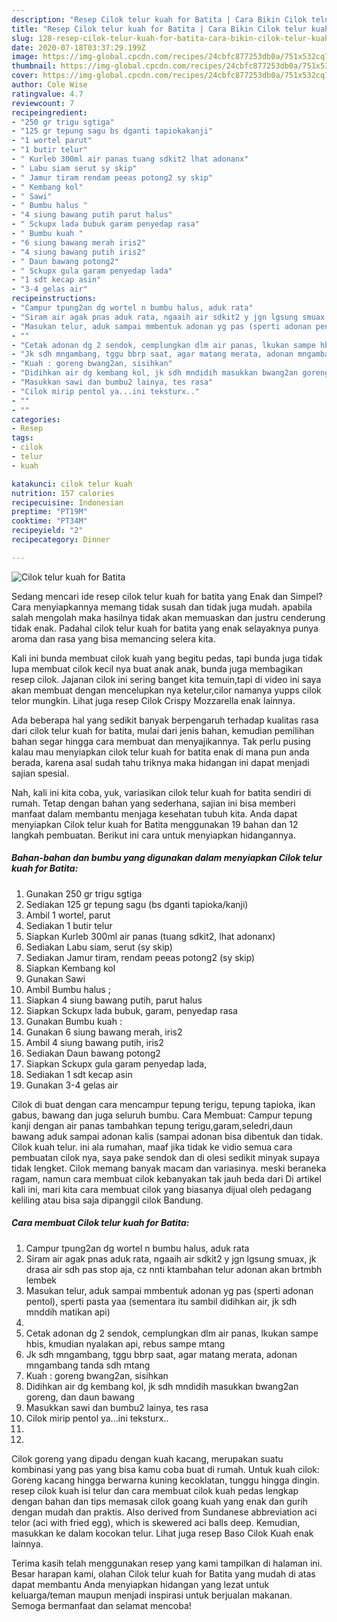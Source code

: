 ```yaml
---
description: "Resep Cilok telur kuah for Batita | Cara Bikin Cilok telur kuah for Batita Yang Menggugah Selera"
title: "Resep Cilok telur kuah for Batita | Cara Bikin Cilok telur kuah for Batita Yang Menggugah Selera"
slug: 128-resep-cilok-telur-kuah-for-batita-cara-bikin-cilok-telur-kuah-for-batita-yang-menggugah-selera
date: 2020-07-18T03:37:29.199Z
image: https://img-global.cpcdn.com/recipes/24cbfc877253db0a/751x532cq70/cilok-telur-kuah-for-batita-foto-resep-utama.jpg
thumbnail: https://img-global.cpcdn.com/recipes/24cbfc877253db0a/751x532cq70/cilok-telur-kuah-for-batita-foto-resep-utama.jpg
cover: https://img-global.cpcdn.com/recipes/24cbfc877253db0a/751x532cq70/cilok-telur-kuah-for-batita-foto-resep-utama.jpg
author: Cole Wise
ratingvalue: 4.7
reviewcount: 7
recipeingredient:
- "250 gr trigu sgtiga"
- "125 gr tepung sagu bs dganti tapiokakanji"
- "1 wortel parut"
- "1 butir telur"
- " Kurleb 300ml air panas tuang sdkit2 lhat adonanx"
- " Labu siam serut sy skip"
- " Jamur tiram rendam peeas potong2 sy skip"
- " Kembang kol"
- " Sawi"
- " Bumbu halus "
- "4 siung bawang putih parut halus"
- " Sckupx lada bubuk garam penyedap rasa"
- " Bumbu kuah "
- "6 siung bawang merah iris2"
- "4 siung bawang putih iris2"
- " Daun bawang potong2"
- " Sckupx gula garam penyedap lada"
- "1 sdt kecap asin"
- "3-4 gelas air"
recipeinstructions:
- "Campur tpung2an dg wortel n bumbu halus, aduk rata"
- "Siram air agak pnas aduk rata, ngaaih air sdkit2 y jgn lgsung smuax, jk drasa air sdh pas stop aja, cz nnti ktambahan telur adonan akan brtmbh lembek"
- "Masukan telur, aduk sampai mmbentuk adonan yg pas (sperti adonan pentol), sperti pasta yaa (sementara itu sambil didihkan air, jk sdh mnddih matikan api)"
- ""
- "Cetak adonan dg 2 sendok, cemplungkan dlm air panas, lkukan sampe hbis, kmudian nyalakan api, rebus sampe mtang"
- "Jk sdh mngambang, tggu bbrp saat, agar matang merata, adonan mngambang tanda sdh mtang"
- "Kuah : goreng bwang2an, sisihkan"
- "Didihkan air dg kembang kol, jk sdh mndidih masukkan bwang2an goreng, dan daun bawang"
- "Masukkan sawi dan bumbu2 lainya, tes rasa"
- "Cilok mirip pentol ya...ini teksturx.."
- ""
- ""
categories:
- Resep
tags:
- cilok
- telur
- kuah

katakunci: cilok telur kuah 
nutrition: 157 calories
recipecuisine: Indonesian
preptime: "PT19M"
cooktime: "PT34M"
recipeyield: "2"
recipecategory: Dinner

---
```



![Cilok telur kuah for Batita](https://img-global.cpcdn.com/recipes/24cbfc877253db0a/751x532cq70/cilok-telur-kuah-for-batita-foto-resep-utama.jpg)

Sedang mencari ide resep cilok telur kuah for batita yang Enak dan Simpel? Cara menyiapkannya memang tidak susah dan tidak juga mudah. apabila salah mengolah maka hasilnya tidak akan memuaskan dan justru cenderung tidak enak. Padahal cilok telur kuah for batita yang enak selayaknya punya aroma dan rasa yang bisa memancing selera kita.

Kali ini bunda membuat cilok kuah yang begitu pedas, tapi bunda juga tidak lupa membuat cilok kecil nya buat anak anak, bunda juga membagikan resep cilok. Jajanan cilok ini sering banget kita temuin,tapi di video ini saya akan membuat dengan mencelupkan nya ketelur,cilor namanya yupps cilok telor mungkin. Lihat juga resep Cilok Crispy Mozzarella enak lainnya.

Ada beberapa hal yang sedikit banyak berpengaruh terhadap kualitas rasa dari cilok telur kuah for batita, mulai dari jenis bahan, kemudian pemilihan bahan segar hingga cara membuat dan menyajikannya. Tak perlu pusing kalau mau menyiapkan cilok telur kuah for batita enak di mana pun anda berada, karena asal sudah tahu triknya maka hidangan ini dapat menjadi sajian spesial.


Nah, kali ini kita coba, yuk, variasikan cilok telur kuah for batita sendiri di rumah. Tetap dengan bahan yang sederhana, sajian ini bisa memberi manfaat dalam membantu menjaga kesehatan tubuh kita. Anda dapat menyiapkan Cilok telur kuah for Batita menggunakan 19 bahan dan 12 langkah pembuatan. Berikut ini cara untuk menyiapkan hidangannya.

<!--inarticleads1-->

##### Bahan-bahan dan bumbu yang digunakan dalam menyiapkan Cilok telur kuah for Batita:

1. Gunakan 250 gr trigu sgtiga
1. Sediakan 125 gr tepung sagu (bs dganti tapioka/kanji)
1. Ambil 1 wortel, parut
1. Sediakan 1 butir telur
1. Siapkan  Kurleb 300ml air panas (tuang sdkit2, lhat adonanx)
1. Sediakan  Labu siam, serut (sy skip)
1. Sediakan  Jamur tiram, rendam peeas potong2 (sy skip)
1. Siapkan  Kembang kol
1. Gunakan  Sawi
1. Ambil  Bumbu halus ;
1. Siapkan 4 siung bawang putih, parut halus
1. Siapkan  Sckupx lada bubuk, garam, penyedap rasa
1. Gunakan  Bumbu kuah :
1. Gunakan 6 siung bawang merah, iris2
1. Ambil 4 siung bawang putih, iris2
1. Sediakan  Daun bawang potong2
1. Siapkan  Sckupx gula garam penyedap lada,
1. Sediakan 1 sdt kecap asin
1. Gunakan 3-4 gelas air


Cilok di buat dengan cara mencampur tepung terigu, tepung tapioka, ikan gabus, bawang dan juga seluruh bumbu. Cara Membuat: Campur tepung kanji dengan air panas tambahkan tepung terigu,garam,seledri,daun bawang aduk sampai adonan kalis (sampai adonan bisa dibentuk dan tidak. Cilok kuah telur. ini ala rumahan, maaf jika tidak ke vidio semua cara pembuatan cilok nya, saya pake sendok dan di olesi sedikit minyak supaya tidak lengket. Cilok memang banyak macam dan variasinya. meski beraneka ragam, namun cara membuat cilok kebanyakan tak jauh beda dari Di artikel kali ini, mari kita cara membuat cilok yang biasanya dijual oleh pedagang keliling atau bisa saja dipanggil cilok Bandung. 

<!--inarticleads2-->

##### Cara membuat Cilok telur kuah for Batita:

1. Campur tpung2an dg wortel n bumbu halus, aduk rata
1. Siram air agak pnas aduk rata, ngaaih air sdkit2 y jgn lgsung smuax, jk drasa air sdh pas stop aja, cz nnti ktambahan telur adonan akan brtmbh lembek
1. Masukan telur, aduk sampai mmbentuk adonan yg pas (sperti adonan pentol), sperti pasta yaa (sementara itu sambil didihkan air, jk sdh mnddih matikan api)
1. 
1. Cetak adonan dg 2 sendok, cemplungkan dlm air panas, lkukan sampe hbis, kmudian nyalakan api, rebus sampe mtang
1. Jk sdh mngambang, tggu bbrp saat, agar matang merata, adonan mngambang tanda sdh mtang
1. Kuah : goreng bwang2an, sisihkan
1. Didihkan air dg kembang kol, jk sdh mndidih masukkan bwang2an goreng, dan daun bawang
1. Masukkan sawi dan bumbu2 lainya, tes rasa
1. Cilok mirip pentol ya...ini teksturx..
1. 
1. 


Cilok goreng yang dipadu dengan kuah kacang, merupakan suatu kombinasi yang pas yang bisa kamu coba buat di rumah. Untuk kuah cilok: Goreng kacang hingga berwarna kuning kecoklatan, tunggu hingga dingin. resep cilok kuah isi telur dan cara membuat cilok kuah pedas lengkap dengan bahan dan tips memasak cilok goang kuah yang enak dan gurih dengan mudah dan praktis. Also derived from Sundanese abbreviation aci telor (aci with fried egg), which is skewered aci balls deep. Kemudian, masukkan ke dalam kocokan telur. Lihat juga resep Baso Cilok Kuah enak lainnya. 

Terima kasih telah menggunakan resep yang kami tampilkan di halaman ini. Besar harapan kami, olahan Cilok telur kuah for Batita yang mudah di atas dapat membantu Anda menyiapkan hidangan yang lezat untuk keluarga/teman maupun menjadi inspirasi untuk berjualan makanan. Semoga bermanfaat dan selamat mencoba!
